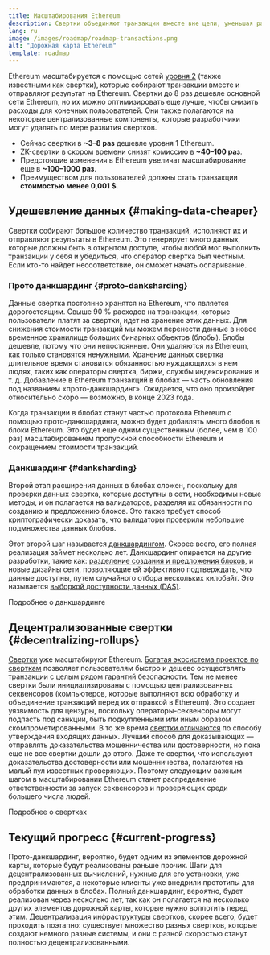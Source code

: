 ```yaml
---
title: Масштабирования Ethereum
description: Свертки объединяют транзакции вместе вне цепи, уменьшая расходы пользователя. Тем не менее сейчас свертки используют данные слишком дорогим способом, ограничивая удешевление транзакций. Прото-данкшардинг исправляет это.
lang: ru
image: /images/roadmap/roadmap-transactions.png
alt: "Дорожная карта Ethereum"
template: roadmap
---
```


Ethereum масштабируется с помощью сетей [уровня 2](/layer-2/#rollups) (также известными как свертки), которые собирают транзакции вместе и отправляют результат на Ethereum. Свертки до 8 раз дешевле основной сети Ethereum, но их можно оптимизировать еще лучше, чтобы снизить расходы для конечных пользователей. Они также полагаются на некоторые централизованные компоненты, которые разработчики могут удалять по мере развития свертков.

<InfoBanner mb={8} title="Расходы на транзакции">
  <ul style={{ marginBottom: 0 }}>
    <li>Сейчас свертки в <strong>~3–8 раз</strong> дешевле уровня 1 Ethereum.</li>
    <li>ZK-свертки в скором времени снизят комиссию в <strong>~40–100 раз</strong>.</li>
    <li>Предстоящие изменения в Ethereum увеличат масштабирование еще в <strong>~100–1000 раз</strong>.</li>
    <li style={{ marginBottom: 0 }}>Преимуществом для пользователей должны стать транзакции <strong>стоимостью менее 0,001 $</strong>.</li>
  </ul>
</InfoBanner>

## Удешевление данных {#making-data-cheaper}

Свертки собирают большое количество транзакций, исполняют их и отправляют результаты в Ethereum. Это генерирует много данных, которые должны быть в открытом доступе, чтобы любой мог выполнить транзакции у себя и убедиться, что оператор свертка был честным. Если кто-то найдет несоответствие, он сможет начать оспаривание.

### Прото данкшардинг {#proto-danksharding}

Данные свертка постоянно хранятся на Ethereum, что является дорогостоящим. Свыше 90 % расходов на транзакции, которые пользователи платят за свертки, идет на хранение этих данных. Для снижения стоимости транзакций мы можем перенести данные в новое временное хранилище больших бинарных объектов (блобы). Блобы дешевле, потому что они непостоянные. Они удаляются из Ethereum, как только становятся ненужными. Хранение данных свертка длительное время становится обязанностью нуждающихся в нем людях, таких как операторы свертка, биржи, службы индексирования и т. д. Добавление в Ethereum транзакций в блобах — часть обновления под названием «прото-данкшардинг». Ожидается, что оно произойдет относительно скоро — возможно, в конце 2023 года.

Когда транзакции в блобах станут частью протокола Ethereum с помощью прото-данкшардинга, можно будет добавлять много блобов в блоки Ethereum. Это будет еще одним существенным (более, чем в 100 раз) масштабированием пропускной способности Ethereum и сокращением стоимости транзакций.

### Данкшардинг {#danksharding}

Второй этап расширения данных в блобах сложен, поскольку для проверки данных свертка, которые доступны в сети, необходимы новые методы, и он полагается на валидаторов, разделяя их обязанности по созданию и предложению блоков. Это также требует способ криптографически доказать, что валидаторы проверили небольшие подмножества данных блобов.

Этот второй шаг называется [данкшардингом](/roadmap/danksharding/). Скорее всего, его полная реализация займет несколько лет. Данкшардинг опирается на другие разработки, такие как: [разделение создания и предложения блоков](/roadmap/pbs), и новые дизайны сети, позволяющие ей эффективно подтверждать, что данные доступны, путем случайного отбора нескольких килобайт. Это называется [выборкой доступности данных (DAS)](/developers/docs/data-availability).

<ButtonLink variant="outline-color" href="/roadmap/danksharding/">Подробнее о данкшардинге</ButtonLink>

## Децентрализованные свертки {#decentralizing-rollups}

[Свертки](/layer-2) уже масштабируют Ethereum. [Богатая экосистема проектов по сверткам](https://l2beat.com/scaling/tvl) позволяет пользователям быстро и дешево осуществлять транзакции с целым рядом гарантий безопасности. Тем не менее свертки были инициализированы с помощью централизованных секвенсоров (компьютеров, которые выполняют всю обработку и объединение транзакций перед их отправкой в Ethereum). Это создает уязвимость для цензуры, поскольку операторы-секвенсоры могут подпасть под санкции, быть подкупленными или иным образом скомпрометированными. В то же время [свертки отличаются](https://l2beat.com) по способу утверждения входящих данных. Лучший способ для доказывающих — отправлять доказательства мошенничества или достоверности, но пока еще не все свертки дошли до этого. Даже те свертки, что используют доказательства достоверности или мошенничества, полагаются на малый пул известных проверяющих. Поэтому следующим важным шагом в масштабировании Ethereum станет распределение ответственности за запуск секвенсоров и проверяющих среди большего числа людей.

<ButtonLink variant="outline-color" href="/developers/docs/scaling/">Подробнее о свертках</ButtonLink>

## Текущий прогресс {#current-progress}

Прото-данкшардинг, вероятно, будет одним из элементов дорожной карты, которые будут реализованы раньше прочих. Шаги для децентрализованных вычислений, нужные для его установки, уже предпринимаются, а некоторые клиенты уже внедрили прототипы для обработки данных в блобах. Полный данкшардинг, вероятно, будет реализован через несколько лет, так как он полагается на несколько других элементов дорожной карты, которые нужно воплотить перед этим. Децентрализация инфраструктуры свертков, скорее всего, будет проходить поэтапно: существует множество разных свертков, которые создают немного разные системы, и они с разной скоростью станут полностью децентрализованными.
